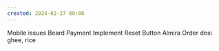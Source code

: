 ```yaml
---
created: 2024-02-27 00:08
---
```

Mobile issues
Beard 
Payment Implement
Reset Button 
Almira
Order desi ghee, rice